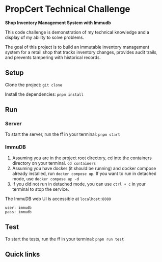 # PropCert Technical Challenge

**Shop Inventory Management System with Immudb**

This code challenge is demonstration of my technical knowledge and a display of my ability to solve
problems.

The goal of this project is to build an immutable inventory management system for a retail shop that tracks inventory
changes, provides audit trails, and prevents tampering with historical records.

## Setup

Clone the project:
`git clone `

Install the dependencies:
`pnpm install`

## Run

### Server

To start the server, run the ff in your terminal:
`pnpm start`

### ImmuDB

1. Assuming you are in the project root directory, cd into the containers directory on your 
terminal. `cd containers`
2. Assuming you have docker (it should be running) and docker compose already installed, run 
`docker compose up`. If you  want to run in detached mode, use `docker compose up -d`
3. If you did not run in detached mode, you can use `ctrl + c` in your terminal to stop the service.

The ImmuDB web UI is accessible at `localhost:8080`
```
user: immudb
pass: immudb
```

## Test

To start the tests, run the ff in your terminal:
`pnpm run test`

## Quick links

[]()
